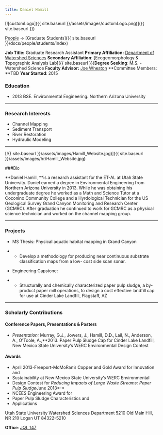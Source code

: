 ```yaml
---
title: Daniel Hamill
---
```


[![customLogo]({{ site.baseurl }}/assets/images/customLogo.png)]({{ site.baseurl }})

[People]({{site.baseurl}}/docs/people/index) -> [Graduate Students]({{ site.baseurl }}/docs/people/students/index)

**Job Title:** Graduate Research Assistant
**Primary Affiliation:** [Department of Watershed Sciences](http://qcnr.usu.edu/wats/)
**Secondary Affiliation**: [Ecogeomorphology & Topographic Analysis Lab]({{ site.baseurl }})**Degree Seeking**: M.S. - Watershed Science
**Faculty Advisor:** [Joe Wheaton](https://qcnr.usu.edu/directory/wheaton_joseph)
**Committee Members: **TBD
**Year Started**: 2015

### Education

- 2013 BSE. Environmental Engineering. Northern Arizona University

------

### Research Interests

- Channel Mapping 
- Sediment Transport
- River Restoration
- Hydraulic Modeling

------



 [!{{ site.baseurl }}/assets/images/Hamill_Website.jpg)]({{ site.baseurl }}/assets/images/hr/Hamill_Website.jpg)

###Bio

**Daniel Hamill, **is a research assistant for the ET-AL  at Utah State University.  Daniel earned a degree in Environmental Engineering from Northern Arizona University in 2013.  While he was obtaining his undergraduate degree he worked as a Math and Science Tutor at a Coconino Community College and a Hyrdological Technician for the US Geological Survey Grand Canyon Monitoring and Research Center (GCMRC).  After graduation he continued to work for GCMRC as a physical science technician and worked on the channel mapping group.  

------

### Projects

- MS Thesis: Physical aquatic habitat mapping in Grand Canyon

- - Develop a methodology for producing near continuous substrate classification maps from a low- cost side scan sonar.

- Engineering Capstone: 

- - Structurally and chemically characterized paper pulp sludge, a by-product paper mill operations, to design a cost effective landfill cap for use at Cinder Lake Landfill, Flagstaff, AZ

------

### Scholarly Contributions

#### Conference Papers, Presentations & Posters

- *Presentation:* Murray, G.J., Jowers, J., Hamill, D.D., Lail, N., Anderson, A., O'Toole, A.,**2013. Paper Pulp Sludge Cap for Cinder Lake Landfill,  New Mexico State University’s WERC Environmental Design Contest

#### Awards

- April 2013-Freeport-McMoRan’s Copper and Gold Award for Innovation and 
- Sustainability at New Mexico State University’s WERC Environmental 
- Design Contest for *Reducing Impacts of Large Waste Streams: Paper Pulp Sludge*June 2013*-*
- NCEES Engineering Award for
- Paper Pulp Sludge Characteristics and 
- Applications



Utah State University
Watershed Sciences Department
5210 Old Main Hill, NR 210
Logan UT 84322-5210

**Office**:  [JQL 147](http://www.usu.edu/map/index.cfm?id=47)